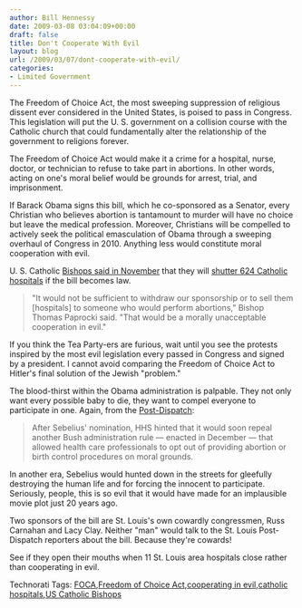 ```yaml
---
author: Bill Hennessy
date: 2009-03-08 03:04:09+00:00
draft: false
title: Don't Cooperate With Evil
layout: blog
url: /2009/03/07/dont-cooperate-with-evil/
categories:
- Limited Government
---
```


The Freedom of Choice Act, the most sweeping suppression of religious dissent ever considered in the United States, is poised to pass in Congress. This legislation will put the U. S. government on a collision course with the Catholic church that could fundamentally alter the relationship of the government to religions forever.

The Freedom of Choice Act would make it a crime for a hospital, nurse, doctor, or technician to refuse to take part in abortions. In other words, acting on one's moral belief would be grounds for arrest, trial, and imprisonment. 

If Barack Obama signs this bill, which he co-sponsored as a Senator, every Christian who believes abortion is tantamount to murder will have no choice but leave the medical profession. Moreover, Christians will be compelled to actively seek the political emasculation of Obama through a sweeping overhaul of Congress in 2010. Anything less would constitute moral cooperation with evil.

U. S. Catholic [Bishops said in November](https://www.stltoday.com/stltoday/news/stories.nsf/religion/story/E6E47067257DB95E862575710014DD57?OpenDocument) that they will [shutter 624 Catholic hospitals](https://www.americanthinker.com/blog/2009/03/catholic_hospitals_might_close.html) if the bill becomes law.

> "It would not be sufficient to withdraw our sponsorship or to sell them [hospitals] to someone who would perform abortions," Bishop Thomas Paprocki said. "That would be a morally unacceptable cooperation in evil."
> 
> 

If you think the Tea Party-ers are furious, wait until you see the protests inspired by the most evil legislation every passed in Congress and signed by a president. I cannot avoid comparing the Freedom of Choice Act to Hitler's final solution of the Jewish "problem."

The blood-thirst within the Obama administration is palpable. They not only want every possible baby to die, they want to compel everyone to participate in one. Again, from the [Post-Dispatch](https://www.stltoday.com/stltoday/news/stories.nsf/religion/story/E6E47067257DB95E862575710014DD57?OpenDocument):

> After Sebelius' nomination, HHS hinted that it would soon repeal another Bush administration rule — enacted in December — that allowed health care professionals to opt out of providing abortion or birth control procedures on moral grounds.
> 
> 

In another era, Sebelius would hunted down in the streets for gleefully destroying the human life and for forcing the innocent to participate. Seriously, people, this is so evil that it would have made for an implausible movie plot just 20 years ago.

Two sponsors of the bill are St. Louis's own cowardly congressmen, Russ Carnahan and Lacy Clay. Neither "man" would talk to the St. Louis Post-Dispatch reporters about the bill. Because they're cowards!

See if they open their mouths when 11 St. Louis area hospitals close rather than cooperating in evil.

Technorati Tags: [FOCA](https://technorati.com/tags/FOCA),[Freedom of Choice Act](https://technorati.com/tags/Freedom%20of%20Choice%20Act),[cooperating in evil](https://technorati.com/tags/cooperating%20in%20evil),[catholic hospitals](https://technorati.com/tags/catholic%20hospitals),[US Catholic Bishops](https://technorati.com/tags/US%20Catholic%20Bishops)
